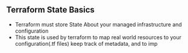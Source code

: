 ## Terraform State Basics

- Terraform must store State About your managed infrastructure and configuration
- This state is used by terraform to map real world resources to your configuration(.tf files) keep track of metadata, and to imp